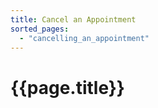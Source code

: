 ```yaml
---
title: Cancel an Appointment
sorted_pages:
  - "cancelling_an_appointment"
---
```

# {{page.title}}
